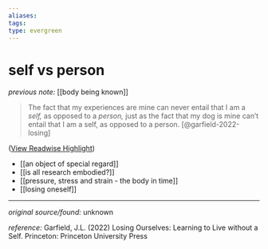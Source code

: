 ```yaml
---
aliases: 
tags: 
type: evergreen
---
```


# self vs person

_previous note:_ [[body being known]]

> The fact that my experiences are mine can never entail that I am a *self,* as opposed to a *person,* just as the fact that my dog is mine can’t entail that I am a self, as opposed to a person. [@garfield-2022-losing] 

([View Readwise Highlight](https://read.readwise.io/read/01gscjnpfkwkn8ms63gvs55k7k))

- [[an object of special regard]]
- [[is all research embodied?]]
- [[pressure, stress and strain - the body in time]]
- [[losing oneself]]

---

_original source/found:_ unknown

_reference:_ Garfield, J.L. (2022) Losing Ourselves: Learning to Live without a Self. Princeton: Princeton University Press






